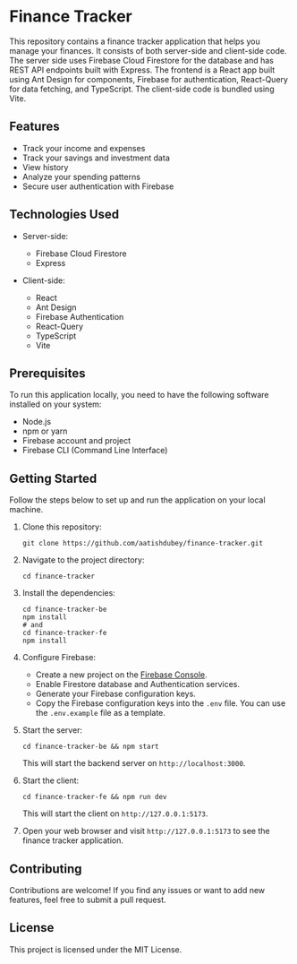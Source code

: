 # Finance Tracker

This repository contains a finance tracker application that helps you manage your finances. It consists of both server-side and client-side code. The server side uses Firebase Cloud Firestore for the database and has REST API endpoints built with Express. The frontend is a React app built using Ant Design for components, Firebase for authentication, React-Query for data fetching, and TypeScript. The client-side code is bundled using Vite.

## Features

- Track your income and expenses
- Track your savings and investment data
- View history
- Analyze your spending patterns
- Secure user authentication with Firebase

## Technologies Used

- Server-side:
  - Firebase Cloud Firestore
  - Express

- Client-side:
  - React
  - Ant Design
  - Firebase Authentication
  - React-Query
  - TypeScript
  - Vite

## Prerequisites

To run this application locally, you need to have the following software installed on your system:

- Node.js
- npm or yarn
- Firebase account and project
- Firebase CLI (Command Line Interface)

## Getting Started

Follow the steps below to set up and run the application on your local machine.

1. Clone this repository:

   ```shell
   git clone https://github.com/aatishdubey/finance-tracker.git
   ```

2. Navigate to the project directory:

   ```shell
   cd finance-tracker
   ```

3. Install the dependencies:

   ```shell
   cd finance-tracker-be
   npm install
   # and
   cd finance-tracker-fe
   npm install
   ```

4. Configure Firebase:

   - Create a new project on the [Firebase Console](https://console.firebase.google.com/).
   - Enable Firestore database and Authentication services.
   - Generate your Firebase configuration keys.
   - Copy the Firebase configuration keys into the `.env` file. You can use the `.env.example` file as a template.

5. Start the server:

   ```shell
   cd finance-tracker-be && npm start
   ```

   This will start the backend server on `http://localhost:3000`.

6. Start the client:

   ```shell
   cd finance-tracker-fe && npm run dev
   ```

   This will start the client on `http://127.0.0.1:5173`.

8. Open your web browser and visit `http://127.0.0.1:5173` to see the finance tracker application.

## Contributing

Contributions are welcome! If you find any issues or want to add new features, feel free to submit a pull request.

## License

This project is licensed under the MIT License.
